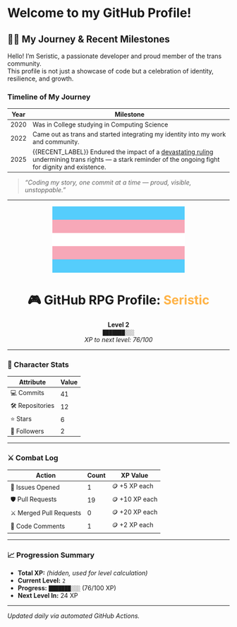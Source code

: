 # Welcome to my GitHub Profile!

## 🏳️‍⚧️ My Journey & Recent Milestones

Hello! I’m Seristic, a passionate developer and proud member of the trans community.  
This profile is not just a showcase of code but a celebration of identity, resilience, and growth.

### Timeline of My Journey

| Year | Milestone |
|-------|------------|
| 2020 | Was in College studying in Computing Science  |
| 2022 | Came out as trans and started integrating my identity into my work and community. |
| 2025 | {{RECENT_LABEL}} Endured the impact of a [devastating ruling](https://example-link-to-news) undermining trans rights — a stark reminder of the ongoing fight for dignity and existence. |

> *“Coding my story, one commit at a time — proud, visible, unstoppable.”*

---

<p align="center">
  <img src="trans-flag.svg" alt="Transgender Pride Flag" width="300" />
</p>

<h1 align="center">🎮 GitHub RPG Profile: <span style="color:#ffb347">Seristic</span></h1>

<p align="center">
  <b>Level 2</b><br>
  <code>███████░░░</code><br>
  <i>XP to next level: 76/100</i>
</p>

---

### 🧠 Character Stats

| Attribute        | Value        |
|------------------|--------------|
| 💻 Commits       | 41  |
| 🛠 Repositories  | 12    |
| ⭐ Stars         | 6    |
| 👥 Followers     | 2|

---

### ⚔️ Combat Log

| Action                 | Count         | XP Value      |
|------------------------|---------------|---------------|
| 🔧 Issues Opened        | 1    | 🪙 +5 XP each  |
| 🛡 Pull Requests        | 19       | 🪙 +10 XP each |
| ⚔ Merged Pull Requests  | 0 | 🪙 +20 XP each |
| 💬 Code Comments       | 1  | 🪙 +2 XP each  |

---

### 📈 Progression Summary

- **Total XP:** *(hidden, used for level calculation)*
- **Current Level:** `2`
- **Progress:** `███████░░░` (76/100 XP)
- **Next Level In:** 24 XP

---

_Updated daily via automated GitHub Actions._
